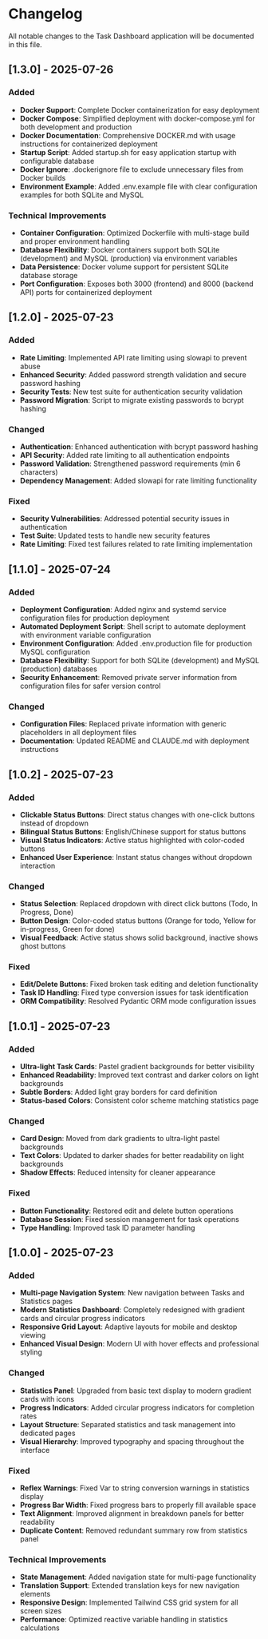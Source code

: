 # Changelog

All notable changes to the Task Dashboard application will be documented in this file.

## [1.3.0] - 2025-07-26

### Added
- **Docker Support**: Complete Docker containerization for easy deployment
- **Docker Compose**: Simplified deployment with docker-compose.yml for both development and production
- **Docker Documentation**: Comprehensive DOCKER.md with usage instructions for containerized deployment
- **Startup Script**: Added startup.sh for easy application startup with configurable database
- **Docker Ignore**: .dockerignore file to exclude unnecessary files from Docker builds
- **Environment Example**: Added .env.example file with clear configuration examples for both SQLite and MySQL

### Technical Improvements
- **Container Configuration**: Optimized Dockerfile with multi-stage build and proper environment handling
- **Database Flexibility**: Docker containers support both SQLite (development) and MySQL (production) via environment variables
- **Data Persistence**: Docker volume support for persistent SQLite database storage
- **Port Configuration**: Exposes both 3000 (frontend) and 8000 (backend API) ports for containerized deployment

## [1.2.0] - 2025-07-23

### Added
- **Rate Limiting**: Implemented API rate limiting using slowapi to prevent abuse
- **Enhanced Security**: Added password strength validation and secure password hashing
- **Security Tests**: New test suite for authentication security validation
- **Password Migration**: Script to migrate existing passwords to bcrypt hashing

### Changed
- **Authentication**: Enhanced authentication with bcrypt password hashing
- **API Security**: Added rate limiting to all authentication endpoints
- **Password Validation**: Strengthened password requirements (min 6 characters)
- **Dependency Management**: Added slowapi for rate limiting functionality

### Fixed
- **Security Vulnerabilities**: Addressed potential security issues in authentication
- **Test Suite**: Updated tests to handle new security features
- **Rate Limiting**: Fixed test failures related to rate limiting implementation

## [1.1.0] - 2025-07-24

### Added
- **Deployment Configuration**: Added nginx and systemd service configuration files for production deployment
- **Automated Deployment Script**: Shell script to automate deployment with environment variable configuration
- **Environment Configuration**: Added .env.production file for production MySQL configuration
- **Database Flexibility**: Support for both SQLite (development) and MySQL (production) databases
- **Security Enhancement**: Removed private server information from configuration files for safer version control

### Changed
- **Configuration Files**: Replaced private information with generic placeholders in all deployment files
- **Documentation**: Updated README and CLAUDE.md with deployment instructions

## [1.0.2] - 2025-07-23

### Added
- **Clickable Status Buttons**: Direct status changes with one-click buttons instead of dropdown
- **Bilingual Status Buttons**: English/Chinese support for status buttons
- **Visual Status Indicators**: Active status highlighted with color-coded buttons
- **Enhanced User Experience**: Instant status changes without dropdown interaction

### Changed
- **Status Selection**: Replaced dropdown with direct click buttons (Todo, In Progress, Done)
- **Button Design**: Color-coded status buttons (Orange for todo, Yellow for in-progress, Green for done)
- **Visual Feedback**: Active status shows solid background, inactive shows ghost buttons

### Fixed
- **Edit/Delete Buttons**: Fixed broken task editing and deletion functionality
- **Task ID Handling**: Fixed type conversion issues for task identification
- **ORM Compatibility**: Resolved Pydantic ORM mode configuration issues

## [1.0.1] - 2025-07-23

### Added
- **Ultra-light Task Cards**: Pastel gradient backgrounds for better visibility
- **Enhanced Readability**: Improved text contrast and darker colors on light backgrounds
- **Subtle Borders**: Added light gray borders for card definition
- **Status-based Colors**: Consistent color scheme matching statistics page

### Changed
- **Card Design**: Moved from dark gradients to ultra-light pastel backgrounds
- **Text Colors**: Updated to darker shades for better readability on light backgrounds
- **Shadow Effects**: Reduced intensity for cleaner appearance

### Fixed
- **Button Functionality**: Restored edit and delete button operations
- **Database Session**: Fixed session management for task operations
- **Type Handling**: Improved task ID parameter handling

## [1.0.0] - 2025-07-23

### Added
- **Multi-page Navigation System**: New navigation between Tasks and Statistics pages
- **Modern Statistics Dashboard**: Completely redesigned with gradient cards and circular progress indicators
- **Responsive Grid Layout**: Adaptive layouts for mobile and desktop viewing
- **Enhanced Visual Design**: Modern UI with hover effects and professional styling

### Changed
- **Statistics Panel**: Upgraded from basic text display to modern gradient cards with icons
- **Progress Indicators**: Added circular progress indicators for completion rates
- **Layout Structure**: Separated statistics and task management into dedicated pages
- **Visual Hierarchy**: Improved typography and spacing throughout the interface

### Fixed
- **Reflex Warnings**: Fixed Var to string conversion warnings in statistics display
- **Progress Bar Width**: Fixed progress bars to properly fill available space
- **Text Alignment**: Improved alignment in breakdown panels for better readability
- **Duplicate Content**: Removed redundant summary row from statistics panel

### Technical Improvements
- **State Management**: Added navigation state for multi-page functionality
- **Translation Support**: Extended translation keys for new navigation elements
- **Responsive Design**: Implemented Tailwind CSS grid system for all screen sizes
- **Performance**: Optimized reactive variable handling in statistics calculations